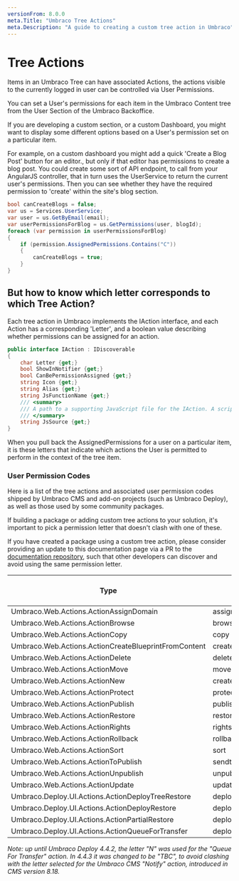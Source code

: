 ```yaml
---
versionFrom: 8.0.0
meta.Title: "Umbraco Tree Actions"
meta.Description: "A guide to creating a custom tree action in Umbraco"
---
```


# Tree Actions

Items in an Umbraco Tree can have associated Actions, the actions visible to the currently logged in user can be controlled via User Permissions.

You can set a User's permissions for each item in the Umbraco Content tree from the User Section of the Umbraco Backoffice.

If you are developing a custom section, or a custom Dashboard, you might want to display some different options based on a User's permission set on a particular item.

For example, on a custom dashboard you might add a quick 'Create a Blog Post' button for an editor., but only if that editor has permissions to create a blog post. You could create some sort of API endpoint, to call from your AngularJS controller, that in turn uses the UserService to return the current user's permissions. Then you can see whether they have the required permission to 'create' within the site's blog section.

```csharp
bool canCreateBlogs = false;
var us = Services.UserService;
var user = us.GetByEmail(email);
var userPermissionsForBlog = us.GetPermissions(user, blogId);
foreach (var permission in userPermissionsForBlog)
{
    if (permission.AssignedPermissions.Contains("C"))
    {
        canCreateBlogs = true;
    }
}
```

## But how to know which letter corresponds to which Tree Action?

Each tree action in Umbraco implements the IAction interface, and each Action has a corresponding 'Letter', and a boolean value describing whether permissions can be assigned for an action.

```csharp
public interface IAction : IDiscoverable
{
    char Letter {get;}
    bool ShowInNotifier {get;}
    bool CanBePermissionAssigned {get;}
    string Icon {get;}
    string Alias {get;}
    string JsFunctionName {get;}
    /// <summary>
    /// A path to a supporting JavaScript file for the IAction. A script tag will be rendered out with the reference to the  JavaScript file.
    /// </summary>
    string JsSource {get;}
}
```

When you pull back the AssignedPermissions for a user on a particular item, it is these letters that indicate which actions the User is permitted to perform in the context of the tree item.

### User Permission Codes

Here is a list of the tree actions and associated user permission codes shipped by Umbraco CMS and add-on projects (such as Umbraco Deploy), as well as those used by some community packages.

If building a package or adding custom tree actions to your solution, it's important to pick a permission letter that doesn't clash with one of these.

If you have created a package using a custom tree action, please consider providing an update to this documentation page via a PR to the [documentation repository](https://github.com/umbraco/UmbracoDocs), such that other developers can discover and avoid using the same permission letter.

|Type|Alias|Letter|Can Be Permission Assigned|
|-|-|-|-|
|Umbraco.Web.Actions.ActionAssignDomain|assignDomain|I|True|
|Umbraco.Web.Actions.ActionBrowse|browse|F|True|
|Umbraco.Web.Actions.ActionCopy|copy|O|True|
|Umbraco.Web.Actions.ActionCreateBlueprintFromContent|createblueprint|ï|True|
|Umbraco.Web.Actions.ActionDelete|delete|D|True|
|Umbraco.Web.Actions.ActionMove|move|M|True|
|Umbraco.Web.Actions.ActionNew|create|C|True|
|Umbraco.Web.Actions.ActionProtect|protect|P|True|
|Umbraco.Web.Actions.ActionPublish|publish|U|True|
|Umbraco.Web.Actions.ActionRestore|restore|V|False|
|Umbraco.Web.Actions.ActionRights|rights|R|True|
|Umbraco.Web.Actions.ActionRollback|rollback|K|True|
|Umbraco.Web.Actions.ActionSort|sort|S|True|
|Umbraco.Web.Actions.ActionToPublish|sendtopublish|H|True|
|Umbraco.Web.Actions.ActionUnpublish|unpublish|Z|True|
|Umbraco.Web.Actions.ActionUpdate|update|A|True|
|Umbraco.Deploy.UI.Actions.ActionDeployTreeRestore|deployTreeRestore|Ψ|True|
|Umbraco.Deploy.UI.Actions.ActionDeployRestore|deployRestore|Q|True|
|Umbraco.Deploy.UI.Actions.ActionPartialRestore|deployPartialRestore|Ø|True|
|Umbraco.Deploy.UI.Actions.ActionQueueForTransfer|deployQueueForTransfer|N|True|

*Note: up until Umbraco Deploy 4.4.2, the letter "N" was used for the "Queue For Transfer" action.  In 4.4.3 it was changed to be "TBC", to avoid clashing with the letter selected for the Umbraco CMS "Notify" action, introduced in CMS version 8.18.*